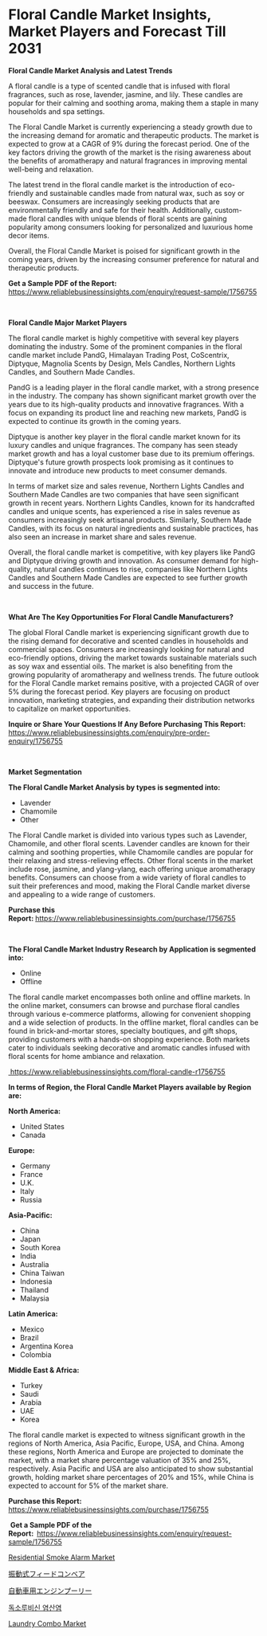 <p><h1>Floral Candle Market Insights, Market Players and Forecast Till 2031</h1></p><p><strong>Floral Candle Market Analysis and Latest Trends</strong></p>
<p><p>A floral candle is a type of scented candle that is infused with floral fragrances, such as rose, lavender, jasmine, and lily. These candles are popular for their calming and soothing aroma, making them a staple in many households and spa settings.</p><p>The Floral Candle Market is currently experiencing a steady growth due to the increasing demand for aromatic and therapeutic products. The market is expected to grow at a CAGR of 9% during the forecast period. One of the key factors driving the growth of the market is the rising awareness about the benefits of aromatherapy and natural fragrances in improving mental well-being and relaxation.</p><p>The latest trend in the floral candle market is the introduction of eco-friendly and sustainable candles made from natural wax, such as soy or beeswax. Consumers are increasingly seeking products that are environmentally friendly and safe for their health. Additionally, custom-made floral candles with unique blends of floral scents are gaining popularity among consumers looking for personalized and luxurious home decor items.</p><p>Overall, the Floral Candle Market is poised for significant growth in the coming years, driven by the increasing consumer preference for natural and therapeutic products.</p></p>
<p><strong>Get a Sample PDF of the Report:&nbsp;</strong> <a href="https://www.reliablebusinessinsights.com/enquiry/request-sample/1756755">https://www.reliablebusinessinsights.com/enquiry/request-sample/1756755</a></p>
<p>&nbsp;</p>
<p><strong>Floral Candle Major Market Players</strong></p>
<p><p>The floral candle market is highly competitive with several key players dominating the industry. Some of the prominent companies in the floral candle market include PandG, Himalayan Trading Post, CoScentrix, Diptyque, Magnolia Scents by Design, Mels Candles, Northern Lights Candles, and Southern Made Candles.</p><p>PandG is a leading player in the floral candle market, with a strong presence in the industry. The company has shown significant market growth over the years due to its high-quality products and innovative fragrances. With a focus on expanding its product line and reaching new markets, PandG is expected to continue its growth in the coming years.</p><p>Diptyque is another key player in the floral candle market known for its luxury candles and unique fragrances. The company has seen steady market growth and has a loyal customer base due to its premium offerings. Diptyque's future growth prospects look promising as it continues to innovate and introduce new products to meet consumer demands.</p><p>In terms of market size and sales revenue, Northern Lights Candles and Southern Made Candles are two companies that have seen significant growth in recent years. Northern Lights Candles, known for its handcrafted candles and unique scents, has experienced a rise in sales revenue as consumers increasingly seek artisanal products. Similarly, Southern Made Candles, with its focus on natural ingredients and sustainable practices, has also seen an increase in market share and sales revenue.</p><p>Overall, the floral candle market is competitive, with key players like PandG and Diptyque driving growth and innovation. As consumer demand for high-quality, natural candles continues to rise, companies like Northern Lights Candles and Southern Made Candles are expected to see further growth and success in the future.</p></p>
<p>&nbsp;</p>
<p><strong>What Are The Key Opportunities For Floral Candle Manufacturers?</strong></p>
<p><p>The global Floral Candle market is experiencing significant growth due to the rising demand for decorative and scented candles in households and commercial spaces. Consumers are increasingly looking for natural and eco-friendly options, driving the market towards sustainable materials such as soy wax and essential oils. The market is also benefiting from the growing popularity of aromatherapy and wellness trends. The future outlook for the Floral Candle market remains positive, with a projected CAGR of over 5% during the forecast period. Key players are focusing on product innovation, marketing strategies, and expanding their distribution networks to capitalize on market opportunities.</p></p>
<p><strong>Inquire or Share Your Questions If Any Before Purchasing This Report:</strong> <a href="https://www.reliablebusinessinsights.com/enquiry/pre-order-enquiry/1756755">https://www.reliablebusinessinsights.com/enquiry/pre-order-enquiry/1756755</a></p>
<p>&nbsp;</p>
<p><strong>Market Segmentation</strong></p>
<p><strong>The Floral Candle Market Analysis by types is segmented into:</strong></p>
<p><ul><li>Lavender</li><li>Chamomile</li><li>Other</li></ul></p>
<p><p>The Floral Candle market is divided into various types such as Lavender, Chamomile, and other floral scents. Lavender candles are known for their calming and soothing properties, while Chamomile candles are popular for their relaxing and stress-relieving effects. Other floral scents in the market include rose, jasmine, and ylang-ylang, each offering unique aromatherapy benefits. Consumers can choose from a wide variety of floral candles to suit their preferences and mood, making the Floral Candle market diverse and appealing to a wide range of customers.</p></p>
<p><strong>Purchase this Report:&nbsp;</strong><a href="https://www.reliablebusinessinsights.com/purchase/1756755">https://www.reliablebusinessinsights.com/purchase/1756755</a></p>
<p>&nbsp;</p>
<p><strong>The Floral Candle Market Industry Research by Application is segmented into:</strong></p>
<p><ul><li>Online</li><li>Offline</li></ul></p>
<p><p>The floral candle market encompasses both online and offline markets. In the online market, consumers can browse and purchase floral candles through various e-commerce platforms, allowing for convenient shopping and a wide selection of products. In the offline market, floral candles can be found in brick-and-mortar stores, specialty boutiques, and gift shops, providing customers with a hands-on shopping experience. Both markets cater to individuals seeking decorative and aromatic candles infused with floral scents for home ambiance and relaxation.</p></p>
<p><a href="https://www.reliablebusinessinsights.com/floral-candle-r1756755">&nbsp;https://www.reliablebusinessinsights.com/floral-candle-r1756755</a></p>
<p><strong>In terms of Region, the Floral Candle Market Players available by Region are:</strong></p>
<p>
    <p> <strong> North America: </strong>
        <ul>
            <li>United States</li>
            <li>Canada</li>
        </ul>
        </p> 
    <p> <strong> Europe: </strong>
        <ul>
            <li>Germany</li>
            <li>France</li>
            <li>U.K.</li>
            <li>Italy</li>
            <li>Russia</li>
        </ul>
        </p> 
    <p> <strong> Asia-Pacific: </strong>
        <ul>
            <li>China</li>
            <li>Japan</li>
            <li>South Korea</li>
            <li>India</li>
            <li>Australia</li>
            <li>China Taiwan</li>
            <li>Indonesia</li>
            <li>Thailand</li>
            <li>Malaysia</li>
        </ul>
        </p> 
    <p> <strong> Latin America: </strong>
        <ul>
            <li>Mexico</li>
            <li>Brazil</li>
            <li>Argentina Korea</li>
            <li>Colombia</li>
        </ul>
        </p> 
    <p> <strong> Middle East & Africa: </strong>
        <ul>
            <li>Turkey</li>
            <li>Saudi</li>
            <li>Arabia</li>
            <li>UAE</li>
            <li>Korea</li>
        </ul>
    </p>
    </p>
<p><p>The floral candle market is expected to witness significant growth in the regions of North America, Asia Pacific, Europe, USA, and China. Among these regions, North America and Europe are projected to dominate the market, with a market share percentage valuation of 35% and 25%, respectively. Asia Pacific and USA are also anticipated to show substantial growth, holding market share percentages of 20% and 15%, while China is expected to account for 5% of the market share.</p></p>
<p><strong>Purchase this Report: </strong><a href="https://www.reliablebusinessinsights.com/purchase/1756755">https://www.reliablebusinessinsights.com/purchase/1756755</a></p>
<p>&nbsp;<strong>Get a Sample PDF of the Report:&nbsp;&nbsp;</strong><a href="https://www.reliablebusinessinsights.com/enquiry/request-sample/1756755">https://www.reliablebusinessinsights.com/enquiry/request-sample/1756755</a></p>
<p><strong></strong></p>
<p><p><a href="https://github.com/liliskanaya73/Market-Research-Report-List-1/blob/main/residential-smoke-alarm-market.md">Residential Smoke Alarm Market</a></p><p><a href="https://medium.com/@jackpeters644/%E6%8C%AF%E5%8B%95%E3%83%95%E3%82%A3%E3%83%BC%E3%83%89%E3%82%B3%E3%83%B3%E3%83%99%E3%82%A2%E5%B8%82%E5%A0%B4%E3%82%B7%E3%82%A7%E3%82%A2-%E5%B8%82%E5%A0%B4%E5%88%86%E6%9E%90-%E6%88%90%E9%95%B7%E3%83%88%E3%83%AC%E3%83%B3%E3%83%89-%E4%BA%88%E6%B8%AC-2024%E5%B9%B4-2031%E5%B9%B4-d2f161fd20eb">振動式フィードコンベア</a></p><p><a href="https://github.com/avwofrml53535/Market-Research-Report-List-2/blob/main/4937865140458.md">自動車用エンジンプーリー</a></p><p><a href="https://medium.com/@nedaaracarroll656/%EB%8B%A4%EC%98%A5%EC%86%8C%EB%A5%B4%EB%B9%84%EC%8B%A0-%EC%97%BC%ED%99%94%EC%88%98%EC%86%8C-%EC%8B%9C%EC%9E%A5-%EC%A0%84%EB%A7%9D-%EC%99%84%EC%A0%84%ED%95%9C-%EC%82%B0%EC%97%85-%EB%B6%84%EC%84%9D-2024%EB%85%84%EB%B6%80%ED%84%B0-2031%EB%85%84%EA%B9%8C%EC%A7%80-1060b532a9bd">독소루비신 염산염</a></p><p><a href="https://github.com/mooaaztarek/Market-Research-Report-List-1/blob/main/laundry-combo-market.md">Laundry Combo Market</a></p></p>